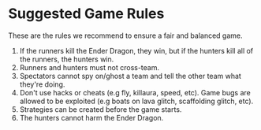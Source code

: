 # Suggested Game Rules

These are the rules we recommend to ensure a fair and balanced game.

1. If the runners kill the Ender Dragon, they win, but if the hunters kill all of the runners, the hunters win.
2. Runners and hunters must not cross-team.
3. Spectators cannot spy on/ghost a team and tell the other team what they're doing.
4. Don't use hacks or cheats (e.g fly, killaura, speed, etc). Game bugs are allowed to be exploited (e.g boats on lava glitch, scaffolding glitch, etc).
5. Strategies can be created before the game starts.
6. The hunters cannot harm the Ender Dragon.
